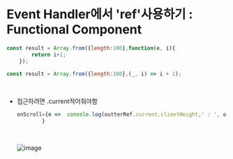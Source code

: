 # Event Handler에서 'ref'사용하기 : Functional Component
```js
const result = Array.from({length:100},function(e, i){
        return i+1;
    });
```
```js
const result = Array.from({length:100},(_, i) => i + 1);
```

<br>

+ 접근하려면 .current적어줘야함
    ```js
    onScroll={e =>  console.log(outterRef.current.clientHeight,' : ', outterRef.current.scrollTop,' : ', innerRef.current.clientHeight)
            }
    ```

    <Br>
    
    ![image](https://user-images.githubusercontent.com/61460836/158713956-505cafc4-7ccb-4e0e-8c75-0b1904d64e47.png)
